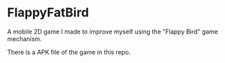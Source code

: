 # FlappyFatBird
A mobile 2D game I made to improve myself using the "Flappy Bird" game mechanism.

There is a APK file of the game in this repo.
